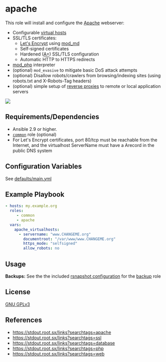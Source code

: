 apache
====

This role will install and configure the [Apache](https://en.wikipedia.org/wiki/Apache_HTTP_Server) webserver:

- Configurable [virtual hosts](https://httpd.apache.org/docs/2.4/vhosts/)
- SSL/TLS certificates:
  - [Let's Encrypt](https://en.wikipedia.org/wiki/Let's_Encrypt) using [mod_md](https://httpd.apache.org/docs/2.4/mod/mod_md.html)
  - Self-signed certificates
  - Hardened ([A+](https://www.ssllabs.com/ssltest/)) SSL/TLS configuration
  - Automatic HTTP to HTTPS redirects
- [mod_php](https://en.wikipedia.org/wiki/PHP) interpreter
- (optional) `mod_evasive` to mitigate basic DoS attack attempts
- (optional) Disallow robots/crawlers from browsing/indexing sites (using robots.txt and X-Robots-Tag headers)
- (optional) simple setup of [reverse proxies](https://httpd.apache.org/docs/2.4/mod/mod_proxy.html#proxypass) to remote or local application servers

[![](https://i.imgur.com/E74kJx5.png)](https://i.imgur.com/Ij5dhjo.png)


Requirements/Dependencies
------------

- Ansible 2.9 or higher.
- [`common`](https://gitlab.com/nodiscc/xsrv/-/tree/master/roles/common) role (optional)
- For Let's Encrypt certificates, port 80/tcp must be reachable from the Internet, and the virtualhost ServerName must have a Arecord in the public DNS system


Configuration Variables
-----------------------

See [defaults/main.yml](defaults/main.yml)


Example Playbook
----------------

```yaml
- hosts: my.example.org
  roles:
     - common
     - apache
  vars:
    apache_virtualhosts:
      - servername: "www.CHANGEME.org"
        documentroot: "/var/www/www.CHANGEME.org"
        https_mode: "selfsigned"
        allow_robots: no
```

Usage
-----

**Backups:** See the the included [rsnapshot configuration](templates/etc_rsnapshot.d_letsencrypt.conf) for the [backup](../backup/README.md) role

License
-------

[GNU GPLv3](../../LICENSE)


References
-----------------

- https://stdout.root.sx/links?searchtags=apache
- https://stdout.root.sx/links?searchtags=ssl
- https://stdout.root.sx/links?searchtags=database
- https://stdout.root.sx/links?searchtags=php
- https://stdout.root.sx/links?searchtags=web
